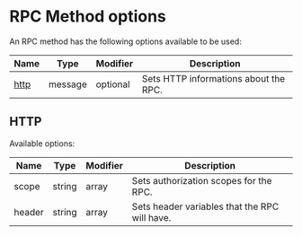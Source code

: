# RPC Method options

An RPC method has the following options available to be used:

| Name          | Type    | Modifier | Description                           |
|---------------|---------|----------|---------------------------------------|
| [http](#http) | message | optional | Sets HTTP informations about the RPC. |

## HTTP

Available options:

| Name   | Type   | Modifier | Description                                   |
|--------|--------|----------|-----------------------------------------------|
| scope  | string | array    | Sets authorization scopes for the RPC.        |
| header | string | array    | Sets header variables that the RPC will have. |
